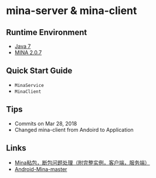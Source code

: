 # mina-server & mina-client

## Runtime Environment
- [Java 7](http://www.oracle.com/technetwork/java/javase/downloads/jdk7-downloads-1880260.html)
- [MINA 2.0.7](http://mina.apache.org/mina-project/downloads.html)

## Quick Start Guide
- `MinaService`
- `MinaClient`

## Tips
- Commits on Mar 28, 2018
- Changed mina-client from Andoird to Application

## Links
- [Mina粘包，断包问题处理（附完整实例，客户端，服务端）](https://www.jianshu.com/p/9eb87f321eda)
- [Android-Mina-master](https://github.com/lb1207087645/Android-Mina-master)